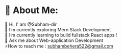 # 💫 About Me:
🤝 Hi, I' am  @Subham-dir <br>🔭 I’m currently exploring Mern Stack Development <br>🌱 I’m currently learning to build fullstack React apps ! <br>💬 Ask me about  Web-application Development<br>⚡How to reach me : subhambehera522@gmail.com


